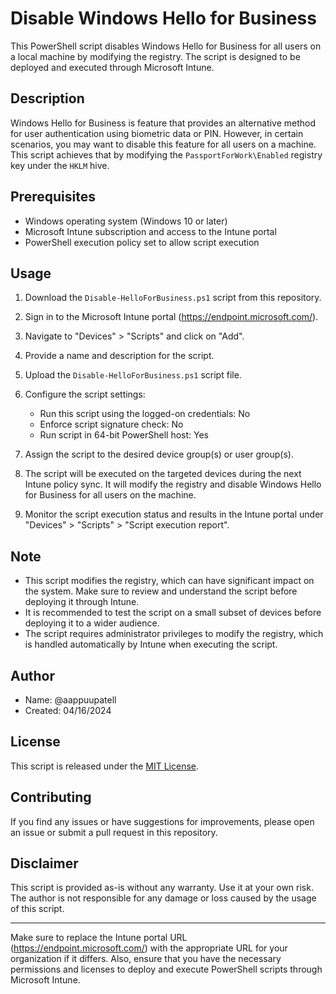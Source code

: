 # Disable Windows Hello for Business

This PowerShell script disables Windows Hello for Business for all users on a local machine by modifying the registry. The script is designed to be deployed and executed through Microsoft Intune.

## Description

Windows Hello for Business is feature that provides an alternative method for user authentication using biometric data or PIN. However, in certain scenarios, you may want to disable this feature for all users on a machine. This script achieves that by modifying the `PassportForWork\Enabled` registry key under the `HKLM` hive.

## Prerequisites

- Windows operating system (Windows 10 or later)
- Microsoft Intune subscription and access to the Intune portal
- PowerShell execution policy set to allow script execution

## Usage

1. Download the `Disable-HelloForBusiness.ps1` script from this repository.

2. Sign in to the Microsoft Intune portal (https://endpoint.microsoft.com/).

3. Navigate to "Devices" > "Scripts" and click on "Add".

4. Provide a name and description for the script.

5. Upload the `Disable-HelloForBusiness.ps1` script file.

6. Configure the script settings:
   - Run this script using the logged-on credentials: No
   - Enforce script signature check: No
   - Run script in 64-bit PowerShell host: Yes

7. Assign the script to the desired device group(s) or user group(s).

8. The script will be executed on the targeted devices during the next Intune policy sync. It will modify the registry and disable Windows Hello for Business for all users on the machine.

9. Monitor the script execution status and results in the Intune portal under "Devices" > "Scripts" > "Script execution report".

## Note

- This script modifies the registry, which can have significant impact on the system. Make sure to review and understand the script before deploying it through Intune.
- It is recommended to test the script on a small subset of devices before deploying it to a wider audience.
- The script requires administrator privileges to modify the registry, which is handled automatically by Intune when executing the script.

## Author

- Name: @aappuupatell
- Created: 04/16/2024

## License

This script is released under the [MIT License](LICENSE).

## Contributing

If you find any issues or have suggestions for improvements, please open an issue or submit a pull request in this repository.

## Disclaimer

This script is provided as-is without any warranty. Use it at your own risk. The author is not responsible for any damage or loss caused by the usage of this script.

---

Make sure to replace the Intune portal URL (https://endpoint.microsoft.com/) with the appropriate URL for your organization if it differs. Also, ensure that you have the necessary permissions and licenses to deploy and execute PowerShell scripts through Microsoft Intune.
